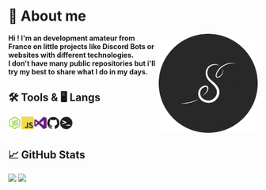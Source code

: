 # 👀 About me

<img align="right" width="200px" height="200px" src="logo-circled.png">

**Hi ! I'm an development amateur from France on little projects like Discord Bots or websites with different technologies.**
<br />
**I don't have many public repositories but i'll try my best to share what I do in my days.**
<br />

## 🛠️ Tools & 🖥️ Langs 
<img align="left" alt="Node.js" width="26px" src="https://raw.githubusercontent.com/devicons/devicon/2809b567852a4648062a2d3e7c1c531367458c0b/icons/nodejs/nodejs-original.svg" />
<img align="left" alt="JavaScript" width="26px" src="https://raw.githubusercontent.com/devicons/devicon/2809b567852a4648062a2d3e7c1c531367458c0b/icons/javascript/javascript-original.svg" />
<img align="left" alt="Visual Studio" width="26px" src="https://raw.githubusercontent.com/devicons/devicon/2809b567852a4648062a2d3e7c1c531367458c0b/icons/visualstudio/visualstudio-plain.svg" />
<img align="left" alt="GitHub" width="26px" src="https://raw.githubusercontent.com/devicons/devicon/2809b567852a4648062a2d3e7c1c531367458c0b/icons/github/github-original.svg" />
<img align="left" alt="Terminal" width="26px" src="https://raw.githubusercontent.com/github/explore/80688e429a7d4ef2fca1e82350fe8e3517d3494d/topics/terminal/terminal.png" />

<br />
<br />

## 📈 GitHub Stats
<div>
  <img height="180em" src="https://github-readme-stats.vercel.app/api?username=SounaVR&show_icons=true&theme=tokyonight&count_private=true&hide_border=true&hide=contribs" />
  <img height="180em" src="https://github-readme-stats.vercel.app/api/top-langs/?username=SounaVR&layout=compact&langs_count=7&theme=radical"/>
</div>
